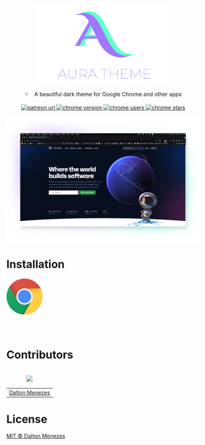 <p align="center">
  <img src="https://github.com/daltonmenezes/assets/blob/master/images/aura-theme/new-heading.png?raw=true" alt="Aura Theme" width="70%" />
</p>

<p align="center">
✨ A beautiful dark theme for Google Chrome and other apps
  <br><br>

  <!-- Patreon -->
  <a href="https://www.patreon.com/daltonmenezes">
    <img alt="patreon url" src="https://img.shields.io/badge/support%20on-patreon-1C1E26?style=for-the-badge&labelColor=1C1E26&color=61ffca">
  </a>

  <!-- chrome version -->
  <a href="#">
    <img alt="chrome version" src="https://img.shields.io/chrome-web-store/v/ddipnaombfnagpagnpdkdinoekfhfjoh.svg?style=for-the-badge&labelColor=1C1E26&color=61ffca">
  </a>

  <!-- chrome users -->
  <a href="#">
    <img alt="chrome users" src="https://img.shields.io/chrome-web-store/users/ddipnaombfnagpagnpdkdinoekfhfjoh.svg?style=for-the-badge&labelColor=1C1E26&color=61ffca">
  </a>

  <!-- chrome stars -->
  <a href="#">
    <img alt="chrome stars" src="https://img.shields.io/chrome-web-store/stars/ddipnaombfnagpagnpdkdinoekfhfjoh.svg?style=for-the-badge&labelColor=1C1E26&color=61ffca">
  </a>
</p>

<p align="center">
  <img alt="preview" src="https://github.com/daltonmenezes/assets/blob/master/images/aura-theme/aura-chrome-preview.png?raw=true" />
</p>

# Installation
<a href="https://chrome.google.com/webstore/detail/aura-theme/ddipnaombfnagpagnpdkdinoekfhfjoh">
  <img src="https://github.com/daltonmenezes/assets/blob/master/images/icons/chrome.png?raw=true" align="center" />
</a>

<br/><br/>

# Contributors
<table>
  <thead>
    <tr>
      <td valign="bottom"><p align="center">
  <a href="https://github.com/daltonmenezes">
    <img src="https://github.com/daltonmenezes.png?size=100" align="center" />
  </a>
</p></td>
    </tr>
  </thead>

  <tbody>
    <tr>
      <td><a href="https://github.com/daltonmenezes">Dalton Menezes</a></td>
    </tr>
  </tbody>
</table>

# License
[MIT © Dalton Menezes](../../LICENSE)
